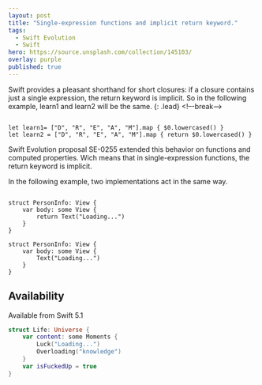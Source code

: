 ```yaml
---
layout: post
title: "Single-expression functions and implicit return keyword."
tags:
  - Swift Evolution
  - Swift
hero: https://source.unsplash.com/collection/145103/
overlay: purple
published: true
---
```


Swift provides a pleasant shorthand for short closures: if a closure contains just a single expression, the return keyword is implicit. So in the following example, learn1 and learn2 will be the same.
{: .lead}
<!–-break-–>
<pre><code>
let learn1= ["D", "R", "E", "A", "M"].map { $0.lowercased() }
let learn2 = ["D", "R", "E", "A", "M"].map { return $0.lowercased() }
</code></pre>

Swift Evolution proposal SE-0255  extended this behavior on functions and computed properties. Wich means that in single-expression functions, the return keyword is implicit.

In the following example, two implementations act in the same way.
<pre><code>
struct PersonInfo: View {
    var body: some View {
        return Text("Loading...")
    }
}

struct PersonInfo: View {
    var body: some View {
        Text("Loading...")
    }
}
</code></pre>


##  Availability  

Available from Swift 5.1


```swift
struct Life: Universe {
    var content: some Moments {
        Luck("Loading...")
        Overloading("knowledge")
    }
    var isFuckedUp = true
}
```
